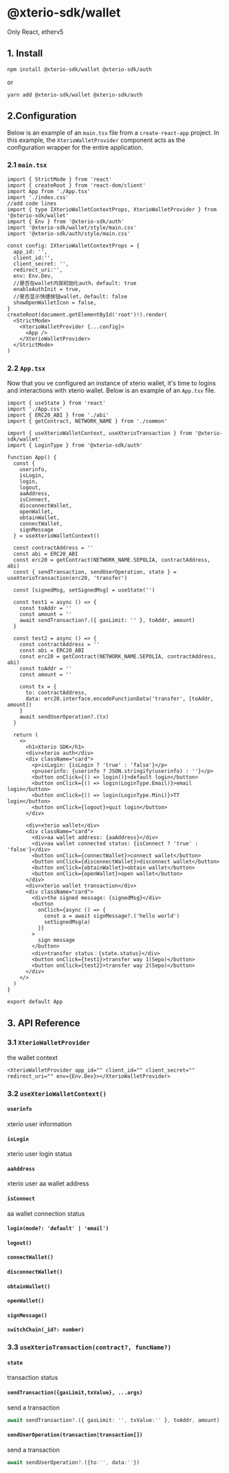# @xterio-sdk/wallet 
Only React, etherv5

## 1. Install
`npm install @xterio-sdk/wallet @xterio-sdk/auth`

or

`yarn add @xterio-sdk/wallet @xterio-sdk/auth`


## 2.Configuration

Below is an example of an `main.tsx` file from a `create-react-app` project. In this example, the `XterioWalletProvider` component acts as the configuration wrapper for the entire application.


### 2.1 `main.tsx`
```tsx
import { StrictMode } from 'react'
import { createRoot } from 'react-dom/client'
import App from './App.tsx'
import './index.css'
//add code lines
import { type IXterioWalletContextProps, XterioWalletProvider } from '@xterio-sdk/wallet'
import { Env } from '@xterio-sdk/auth'
import '@xterio-sdk/wallet/style/main.css'
import '@xterio-sdk/auth/style/main.css'

const config: IXterioWalletContextProps = {
  app_id: '',
  client_id:'',
  client_secret: '',
  redirect_uri:'',
  env: Env.Dev,
  //是否在wallet内部初始化auth，default: true
  enableAuthInit = true,
  //是否显示快捷按钮wallet，default: false
  showOpenWalletIcon = false,
}
createRoot(document.getElementById('root')!).render(
  <StrictMode>
    <XterioWalletProvider {...config}>
      <App />
    </XterioWalletProvider>
  </StrictMode>
)
```

### 2.2 `App.tsx`
Now that you ve configured an instance of xterio wallet, it's time to logins and interactions with xterio wallet.
Below is an example of an `App.tsx` file.

```tsx
import { useState } from 'react'
import './App.css'
import { ERC20_ABI } from './abi'
import { getContract, NETWORK_NAME } from './common'

import { useXterioWalletContext, useXterioTransaction } from '@xterio-sdk/wallet'
import { LoginType } from '@xterio-sdk/auth'

function App() {
  const {
    userinfo,
    isLogin,
    login,
    logout,
    aaAddress,
    isConnect,
    disconnectWallet,
    openWallet,
    obtainWallet,
    connectWallet,
    signMessage
  } = useXterioWalletContext()

  const contractAddress = ''
  const abi = ERC20_ABI
  const erc20 = getContract(NETWORK_NAME.SEPOLIA, contractAddress, abi)
  const { sendTransaction, sendUserOperation, state } = useXterioTransaction(erc20, 'transfer')

  const [signedMsg, setSignedMsg] = useState('')

  const test1 = async () => {
    const toAddr = ''
    const amount = ''
    await sendTransaction?.({ gasLimit: '' }, toAddr, amount)
  }

  const test2 = async () => {
    const contractAddress = ''
    const abi = ERC20_ABI
    const erc20 = getContract(NETWORK_NAME.SEPOLIA, contractAddress, abi)
    const toAddr = ''
    const amount = ''

    const tx = {
      to: contractAddress,
      data: erc20.interface.encodeFunctionData('transfer', [toAddr, amount])
    }
    await sendUserOperation?.(tx)
  }

  return (
    <>
      <h1>Xterio SDK</h1>
      <div>xterio auth</div>
      <div className="card">
        <p>isLogin: {isLogin ? 'true' : 'false'}</p>
        <p>userinfo: {userinfo ? JSON.stringify(userinfo) : ''}</p>
        <button onClick={() => login()}>default login</button>
        <button onClick={() => login(LoginType.Email)}>email login</button>
        <button onClick={() => login(LoginType.Mini)}>TT login</button>
        <button onClick={logout}>quit login</button>
      </div>

      <div>xterio wallet</div>
      <div className="card">
        <div>aa wallet address: {aaAddress}</div>
        <div>aa wallet connected status: {isConnect ? 'true' : 'false'}</div>
        <button onClick={connectWallet}>connect wallet</button>
        <button onClick={disconnectWallet}>disconnect wallet</button>
        <button onClick={obtainWallet}>obtain wallet</button>
        <button onClick={openWallet}>open wallet</button>
      </div>
      <div>xterio wallet transaction</div>
      <div className="card">
        <div>the signed message: {signedMsg}</div>
        <button
          onClick={async () => {
            const a = await signMessage?.('hello world')
            setSignedMsg(a)
          }}
        >
          sign message
        </button>
        <div>transfer status：{state.status}</div>
        <button onClick={test1}>transfer way 1(Sepo)</button>
        <button onClick={test2}>transfer way 2(Sepo)</button>
      </div>
    </>
  )
}

export default App

```


## 3. API Reference

### 3.1 `XterioWalletProvider`
the wallet context
```tsx
<XterioWalletProvider app_id="" client_id="" client_secret="" redirect_uri="" env={Env.Dev}></XterioWalletProvider>
```

### 3.2 `useXterioWalletContext()`

#### `userinfo`
xterio user information

#### `isLogin`
xterio user login status

#### `aaAddress`
xterio user aa wallet address

#### `isConnect`
aa wallet connection status

#### `login(mode?: 'default' | 'email')`

#### `logout()`

#### `connectWallet()`

#### `disconnectWallet()`

#### `obtainWallet()`

#### `openWallet()`

#### `signMessage()`

#### `switchChain(_id?: number)`

### 3.3 `useXterioTransaction(contract?, funcName?)`

#### `state`
transaction status

#### `sendTransaction({gasLimit,txValue}, ...args)`
send a transaction

```ts
await sendTransaction?.({ gasLimit: '', txValue:'' }, toAddr, amount)
```

#### `sendUserOperation(transaction|transaction[])`
send a transaction

```ts
await sendUserOperation?.({to:'', data:''})
```
